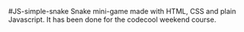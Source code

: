 #JS-simple-snake
Snake mini-game made with HTML, CSS and plain Javascript. It has been done for the codecool weekend course.
